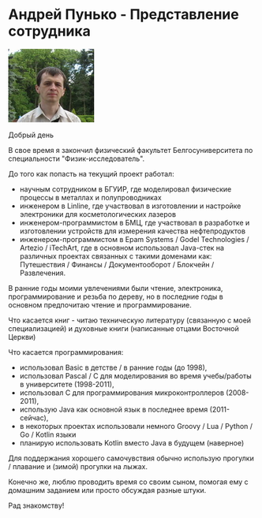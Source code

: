 
# Андрей Пунько - Представление сотрудника

![image info](../images/Andrei_Punko_photo_informal_(forest).jpg)

Добрый день

В свое время я закончил физический факультет Белгосуниверситета по специальности "Физик-исследователь".

До того как попасть на текущий проект работал:
- научным сотрудником в БГУИР, где моделировал физические процессы в металлах и полупроводниках
- инженером в Linline, где участвовал в изготовлении и настройке электроники для косметологических лазеров
- инженером-программистом в БМЦ, где участвовал в разработке и изготовлении устройств для измерения качества нефтепродуктов
- инженером-программистом в Epam Systems / Godel Technologies / Artezio / iTechArt, где в основном использовал Java-стек
на различных проектах связанных с такими доменами как: Путешествия / Финансы / Документооборот / Блокчейн / Развлечения. 

В ранние годы моими увлечениями были чтение, электроника, программирование и резьба по дереву,
но в последние годы в основном предпочитаю чтение и программирование.

Что касается книг - читаю техническую литературу (связанную с моей специализацией) 
и духовные книги (написанные отцами Восточной Церкви)

Что касается программирования:
- использовал Basic в детстве / в ранние годы (до 1998),
- использовал Pascal / C для моделирования во время учебы/работы в университете (1998-2011),
- использовал C для программирования микроконтроллеров (2008-2011),
- использую Java как основной язык в последнее время (2011-сейчас),
- в некоторых проектах использовали немного Groovy / Lua / Python / Go / Kotlin языки
- планирую использовать Kotlin вместо Java в будущем (наверное)

Для поддержания хорошего самочувствия обычно использую прогулки / плавание и (зимой) прогулки на лыжах.

Конечно же, люблю проводить время со своим сыном, помогая ему с домашним заданием или просто обсуждая разные штуки.

Рад знакомству!

